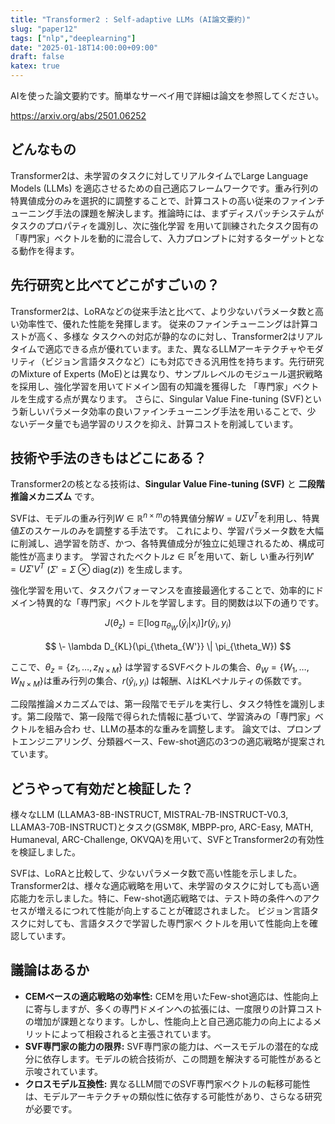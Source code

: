 ```yaml
---
title: "Transformer2 : Self-adaptive LLMs (AI論文要約)"
slug: "paper12"
tags: ["nlp","deeplearning"]
date: "2025-01-18T14:00:00+09:00"
draft: false
katex: true
---
```


AIを使った論文要約です。簡単なサーベイ用で詳細は論文を参照してください。

https://arxiv.org/abs/2501.06252

## どんなもの

Transformer2は、未学習のタスクに対してリアルタイムでLarge Language Models (LLMs) を適応させるための自己適応フレームワークです。重み行列の特異値成分のみを選択的に調整することで、計算コストの高い従来のファインチューニング手法の課題を解決します。推論時には、まずディスパッチシステムがタスクのプロパティを識別し、次に強化学習 を用いて訓練されたタスク固有の「専門家」ベクトルを動的に混合して、入力プロンプトに対するターゲットとなる動作を得ます。


## 先行研究と比べてどこがすごいの？

Transformer2は、LoRAなどの従来手法と比べて、より少ないパラメータ数と高い効率性で、優れた性能を発揮します。  従来のファインチューニングは計算コストが高く、多様な タスクへの対応が静的なのに対し、Transformer2はリアルタイムで適応できる点が優れています。また、異なるLLMアーキテクチャやモダリティ（ビジョン言語タスクなど）にも対応できる汎用性を持ちます。先行研究のMixture of Experts (MoE)とは異なり、サンプルレベルのモジュール選択戦略を採用し、強化学習を用いてドメイン固有の知識を獲得した 「専門家」ベクトルを生成する点が異なります。  さらに、Singular Value Fine-tuning (SVF)という新しいパラメータ効率の良いファインチューニング手法を用いることで、少 ないデータ量でも過学習のリスクを抑え、計算コストを削減しています。


## 技術や手法のきもはどこにある？

Transformer2の核となる技術は、**Singular Value Fine-tuning (SVF)** と **二段階推論メカニズム** です。

SVFは、モデルの重み行列$W \in \mathbb{R}^{n \times m}$の特異値分解$W = U\Sigma V^T$を利用し、特異値$\Sigma$のスケールのみを調整する手法です。  これにより、学習パラメータ数を大幅に削減し、過学習を防ぎ、かつ、各特異値成分が独立に処理されるため、構成可能性が高まります。  学習されたベクトル$z \in \mathbb{R}^r$を用いて、新し い重み行列$W' = U\Sigma'V^T$ ($\Sigma' = \Sigma \otimes \text{diag}(z)$) を生成します。

強化学習を用いて、タスクパフォーマンスを直接最適化することで、効率的にドメイン特異的な「専門家」ベクトルを学習します。目的関数は以下の通りです。



$$
J(\theta_z) = \mathbb{E} \left[ \log \pi_{\theta_{W'}}(\hat{y}_i | x_i) \right] r(\hat{y}_i, y_i)
$$

$$
\- \lambda D_{KL}(\pi_{\theta_{W'}} \| \pi_{\theta_W})
$$

ここで、$\theta_z = \{z_1, \dots, z_{N \times M}\}$ は学習するSVFベクトルの集合、$\theta_W = \{W_1, \dots, W_{N \times M}\}$は重み行列の集合、$r(\hat{y}_i, y_i)$ は報酬、$\lambda$はKLペナルティの係数です。


二段階推論メカニズムでは、第一段階でモデルを実行し、タスク特性を識別します。第二段階で、第一段階で得られた情報に基づいて、学習済みの「専門家」ベクトルを組み合わ せ、LLMの基本的な重みを調整します。  論文では、プロンプトエンジニアリング、分類器ベース、Few-shot適応の3つの適応戦略が提案されています。


## どうやって有効だと検証した？

様々なLLM (LLAMA3-8B-INSTRUCT, MISTRAL-7B-INSTRUCT-V0.3, LLAMA3-70B-INSTRUCT)とタスク(GSM8K, MBPP-pro, ARC-Easy, MATH, Humaneval, ARC-Challenge, OKVQA)を用いて、SVFとTransformer2の有効性を検証しました。

SVFは、LoRAと比較して、少ないパラメータ数で高い性能を示しました。Transformer2は、様々な適応戦略を用いて、未学習のタスクに対しても高い適応能力を示しました。特に、Few-shot適応戦略では、テスト時の条件へのアクセスが増えるにつれて性能が向上することが確認されました。  ビジョン言語タスクに対しても、言語タスクで学習した専門家ベ クトルを用いて性能向上を確認しています。


## 議論はあるか

* **CEMベースの適応戦略の効率性:**  CEMを用いたFew-shot適応は、性能向上に寄与しますが、多くの専門ドメインへの拡張には、一度限りの計算コストの増加が課題となります。しかし、性能向上と自己適応能力の向上によるメリットによって相殺されると主張されています。
* **SVF専門家の能力の限界:** SVF専門家の能力は、ベースモデルの潜在的な成分に依存します。モデルの統合技術が、この問題を解決する可能性があると示唆されています。
* **クロスモデル互換性:** 異なるLLM間でのSVF専門家ベクトルの転移可能性は、モデルアーキテクチャの類似性に依存する可能性があり、さらなる研究が必要です。